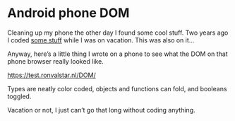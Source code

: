 <!--
  id: 975
  date: 2012-06-30
  modified: 2020-05-31
  slug: android-phone-dom
  type: post
  excerpt: <p>Cleaning up my phone the other day I found some cool stuff. Two years ago I coded some stuff while I was on vacation. This was also on it&#8230;</p>
  categories: code, HTML, JavaScript
  tags: 
  inCv: 
  inPortfolio: 
  dateFrom: 
  dateTo: 
-->

# Android phone DOM

<p>Cleaning up my phone the other day I found some cool stuff. Two years ago I coded <a href="/?p=604">some stuff</a> while I was on vacation. This was also on it&#8230;</p>
<p><!--more--></p>
<p>Anyway, here&#8217;s a little thing I wrote on a phone to see what the DOM on that phone browser really looked like.</p>
<p><a href="https://test.ronvalstar.nl/DOM/">https://test.ronvalstar.nl/DOM/</a></p>
<p>Types are neatly color coded, objects and functions can fold, and booleans toggled.</p>
<p>Vacation or not, I just can&#8217;t go that long without coding anything.</p>
